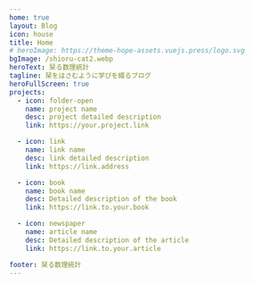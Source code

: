 ```yaml
---
home: true
layout: Blog
icon: house
title: Home
# heroImage: https://theme-hope-assets.vuejs.press/logo.svg
bgImage: /shioru-cat2.webp
heroText: 栞る数理統計
tagline: 栞をはさむように学びを綴るブログ
heroFullScreen: true
projects:
  - icon: folder-open
    name: project name
    desc: project detailed description
    link: https://your.project.link

  - icon: link
    name: link name
    desc: link detailed description
    link: https://link.address

  - icon: book
    name: book name
    desc: Detailed description of the book
    link: https://link.to.your.book

  - icon: newspaper
    name: article name
    desc: Detailed description of the article
    link: https://link.to.your.article

footer: 栞る数理統計
---
```

